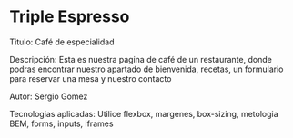 # Triple Espresso

Titulo: Café de especialidad

Descripción: Esta es nuestra pagina de café de un restaurante, donde podras encontrar nuestro apartado de bienvenida,
recetas, un formulario para reservar una mesa y nuestro contacto

Autor: Sergio Gomez

Tecnologias aplicadas: Utilice flexbox, margenes, box-sizing, metologia BEM, forms, inputs, iframes
